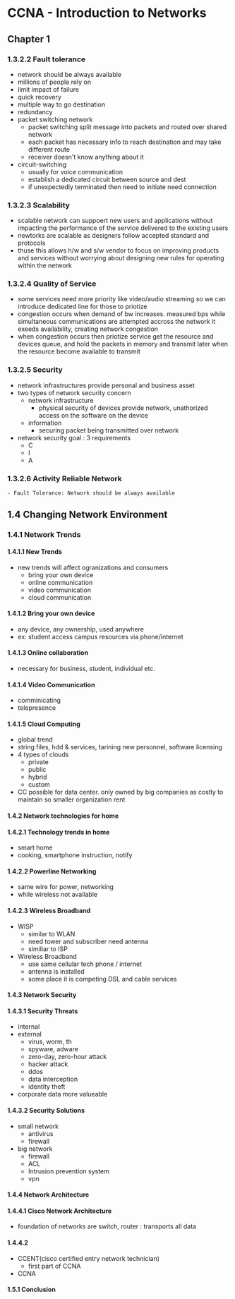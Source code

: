 #  CCNA - Introduction to Networks
## Chapter 1
### 1.3.2.2 Fault tolerance
 - network should be always available
 - millions of people rely on
 - limit impact of failure
 - quick recovery
 - multiple way to go destination
 - redundancy
 - packet switching network
   - packet switching split message into packets and routed over shared network
   - each packet has necessary info to reach destination and may take different route
   - receiver doesn't know anything about it
 - circuit-switching
   - usually for voice communication
   - establish a dedicated circuit between source and dest
   - if unexpectedly terminated then need to initiate need connection
### 1.3.2.3 Scalability
 - scalable network can suppoert new users and applications without impacting the performance of the service delivered to the existing users
 - newtorks are scalable as designers follow accepted standard and protocols
 - thuse this allows h/w and s/w vendor to focus on improving products and services without worrying  about designing new rules for operating within the network
### 1.3.2.4 Quality of Service
 - some services need more priority like video/audio streaming so we can introduce dedicated line for those  to priotize
 - congestion occurs when demand of bw increases. measured bps while simultaneous communications are attempted accross the network it exeeds availability, creating network congestion
 - when congestion occurs then priotize service get the resource and devices queue, and hold the packets in memory and transmit later when the resource become available to transmit
### 1.3.2.5 Security
 - network infrastructures provide personal and business asset
 - two types of network security concern
   - network infrastructure
     - physical security of devices provide network, unathorized access on the software on the device
   - information
     - securing packet being transmitted over network 
 - network security goal : 3 requirements
   - C
   - I
   - A
### 1.3.2.6 Activity Reliable Network
    - Fault Tolerance: Network should be always available
##   1.4 Changing Network Environment
###  1.4.1 Network Trends
#### 1.4.1.1 New Trends
 - new trends will affect ogranizations and consumers
   - bring your own device
   - online communication
   - video communication
   - cloud communication
#### 1.4.1.2 Bring your own device
 - any device, any ownership, used anywhere
 - ex: student access campus resources via phone/internet
#### 1.4.1.3 Online collaboration
 - necessary for business, student, individual etc.
#### 1.4.1.4 Video Communication
 - comminicating
 - telepresence
#### 1.4.1.5 Cloud Computing
 - global trend
 - string files, hdd & services, tarining new personnel, software licensing
 - 4 types of clouds
   - private
   - public
   - hybrid
   - custom
 - CC possible for data center. only owned by big companies as costly to maintain so smaller organization rent
#### 1.4.2 Network technologies for home
#### 1.4.2.1 Technology trends in home
 - smart home
 - cooking, smartphone instruction, notify
#### 1.4.2.2 Powerline Networking
 - same wire for power, networking 
 - while wireless not available
#### 1.4.2.3 Wireless Broadband
 - WISP
   - similar to WLAN 
   - need tower and subscriber need antenna
   - similiar to ISP
 - Wireless Broadband
   - use same cellular tech phone / internet
   - antenna is installed
   - some place it is competing DSL and cable services
#### 1.4.3 Network Security
#### 1.4.3.1 Security Threats
 - internal
 - external
   - virus, worm, th
   - spyware, adware
   - zero-day, zero-hour attack
   - hacker attack
   - ddos
   - data interception
   - identity theft
 - corporate data more valueable
#### 1.4.3.2 Security Solutions
 - small network
   - antivirus
   - firewall
 - big network
   - firewall
   - ACL
   - Intrusion prevention system
   - vpn
#### 1.4.4 Network Architecture
#### 1.4.4.1 Cisco Network Architecture 
 - foundation of networks are switch, router : transports all data
#### 1.4.4.2
 - CCENT(cisco certified entry network technician)
   - first part of CCNA
 - CCNA
#### 1.5.1 Conclusion
